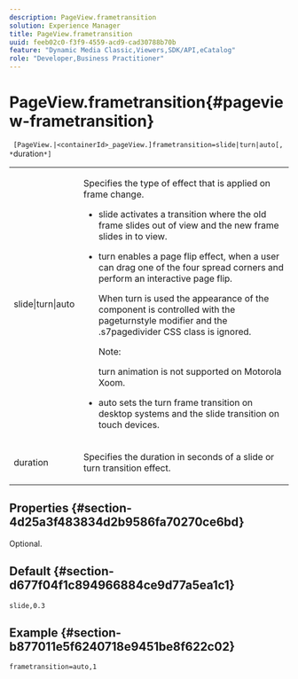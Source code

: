 ```yaml
---
description: PageView.frametransition
solution: Experience Manager
title: PageView.frametransition
uuid: feeb02c0-f3f9-4559-acd9-cad30788b70b
feature: "Dynamic Media Classic,Viewers,SDK/API,eCatalog"
role: "Developer,Business Practitioner"
---
```


# PageView.frametransition{#pageview-frametransition}

 ` [PageView.|<containerId>_pageView.]frametransition=slide|turn|auto[, *`duration`*]`

<table id="table_625D0EEDA21B46FEA3F5CF7DDF769B50"> 
 <tbody> 
  <tr> 
   <td colname="col1"> <p> <span class="codeph"> slide|turn|auto</span> </p> </td> 
   <td colname="col2"> <p> Specifies the type of effect that is applied on frame change. </p> <p> 
     <ul id="ul_4224B7C2722A4185A8BD48703D019AA1"> 
      <li id="li_8482037F8E1C4F11A84DF51790A073FE"> <p><span class="codeph"> slide</span> activates a transition where the old frame slides out of view and the new frame slides in to view. </p> </li> 
      <li id="li_CE9A99564DF348D0A76AB2A5945155A5"> <p><span class="codeph"> turn</span> enables a page flip effect, when a user can drag one of the four spread corners and perform an interactive page flip. </p> <p>When <span class="codeph"> turn</span> is used the appearance of the component is controlled with the <span class="codeph"> pageturnstyle</span> modifier and the <span class="codeph"> .s7pagedivider</span> CSS class is ignored. </p> <p>Note:  <p><span class="codeph"> turn</span> animation is not supported on Motorola Xoom. </p> </p> </li> 
      <li id="li_79F85B0429CD4B389399FB3823FE767F"> <p> <span class="codeph"> auto</span> sets the turn frame transition on desktop systems and the slide transition on touch devices. </p> </li> 
     </ul> </p> </td> 
  </tr> 
  <tr> 
   <td colname="col1"> <p><span class="codeph"><span class="varname"> duration</span></span> </p> </td> 
   <td colname="col2"> <p>Specifies the duration in seconds of a <span class="codeph"> slide</span> or <span class="codeph"> turn</span> transition effect. </p> </td> 
  </tr> 
 </tbody> 
</table>

## Properties {#section-4d25a3f483834d2b9586fa70270ce6bd}

Optional.

## Default {#section-d677f04f1c894966884ce9d77a5ea1c1}

`slide,0.3`

## Example {#section-b877011e5f6240718e9451be8f622c02}

`frametransition=auto,1` 
